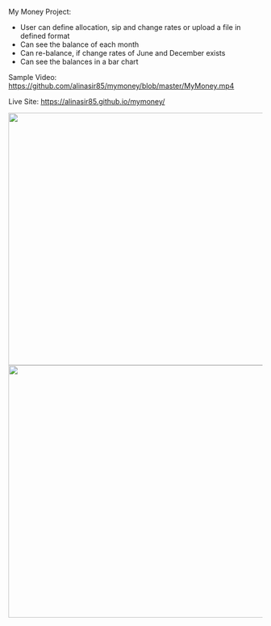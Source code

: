 My Money Project:

- User can define allocation, sip and change rates or upload a file in defined format
- Can see the balance of each month
- Can re-balance, if change rates of June and December exists
- Can see the balances in a bar chart


Sample Video: https://github.com/alinasir85/mymoney/blob/master/MyMoney.mp4

Live Site: https://alinasir85.github.io/mymoney/

<img height="500" src="C:\Users\Ali Nasir\Pictures\Screenshots\Screenshot 2023-07-02 223439.png" width="700"/>

<img height="500" src="C:\Users\Ali Nasir\Pictures\Screenshots\Screenshot 2023-07-02 223735.png" width="700"/>